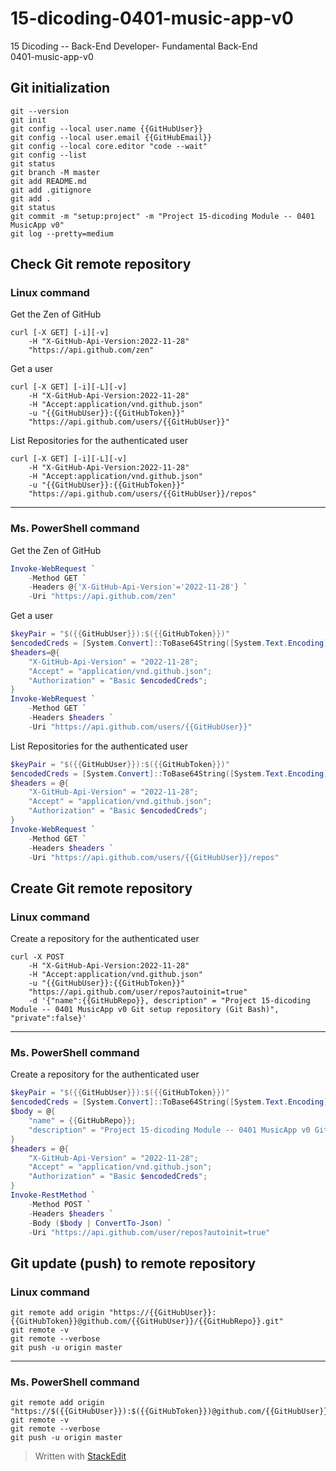 # 15-dicoding-0401-music-app-v0
15 Dicoding -- Back-End Developer- Fundamental Back-End \
0401-music-app-v0

## Git initialization
```Git
git --version
git init
git config --local user.name {{GitHubUser}}
git config --local user.email {{GitHubEmail}}
git config --local core.editor "code --wait"
git config --list
git status
git branch -M master
git add README.md
git add .gitignore
git add .
git status
git commit -m "setup:project" -m "Project 15-dicoding Module -- 0401 MusicApp v0"
git log --pretty=medium
```
## Check Git remote repository
### Linux command
Get the Zen of GitHub
```Shell
curl [-X GET] [-i][-v]
    -H "X-GitHub-Api-Version:2022-11-28"
    "https://api.github.com/zen"
```

Get a user
```Shell
curl [-X GET] [-i][-L][-v]
    -H "X-GitHub-Api-Version:2022-11-28"
    -H "Accept:application/vnd.github.json"
    -u "{{GitHubUser}}:{{GitHubToken}}"
    "https://api.github.com/users/{{GitHubUser}}"
```
List Repositories for the authenticated user
```Shell
curl [-X GET] [-i][-L][-v]
    -H "X-GitHub-Api-Version:2022-11-28"
    -H "Accept:application/vnd.github.json"
    -u "{{GitHubUser}}:{{GitHubToken}}"
    "https://api.github.com/users/{{GitHubUser}}/repos"
```
-----
### Ms. PowerShell command
Get the Zen of GitHub
```PowerShell
Invoke-WebRequest `
    -Method GET `
    -Headers @{'X-GitHub-Api-Version'='2022-11-28'} `
    -Uri "https://api.github.com/zen"
```
Get a user
```PowerShell
$keyPair = "$({{GitHubUser}}):$({{GitHubToken}})"
$encodedCreds = [System.Convert]::ToBase64String([System.Text.Encoding]::ASCII.GetBytes($keyPair))
$headers=@{
    "X-GitHub-Api-Version" = "2022-11-28";
    "Accept" = "application/vnd.github.json";
    "Authorization" = "Basic $encodedCreds";
}
Invoke-WebRequest `
    -Method GET `
    -Headers $headers `
    -Uri "https://api.github.com/users/{{GitHubUser}}"
```
List Repositories for the authenticated user
```PowerShell
$keyPair = "$({{GitHubUser}}):$({{GitHubToken}})"
$encodedCreds = [System.Convert]::ToBase64String([System.Text.Encoding]::ASCII.GetBytes($keyPair))
$headers = @{
    "X-GitHub-Api-Version" = "2022-11-28";
    "Accept" = "application/vnd.github.json";
    "Authorization" = "Basic $encodedCreds";
}
Invoke-WebRequest `
    -Method GET `
    -Headers $headers `
    -Uri "https://api.github.com/users/{{GitHubUser}}/repos"
```

## Create Git remote repository
### Linux command
Create a repository for the authenticated user
```Shell
curl -X POST
    -H "X-GitHub-Api-Version:2022-11-28"
    -H "Accept:application/vnd.github.json"
    -u "{{GitHubUser}}:{{GitHubToken}}"
    "https://api.github.com/user/repos?autoinit=true"
    -d '{"name":{{GitHubRepo}}, description" = "Project 15-dicoding Module -- 0401 MusicApp v0 Git setup repository (Git Bash)", "private":false}'
```
-----
### Ms. PowerShell command
Create a repository for the authenticated user
```PowerSHell
$keyPair = "$({{GitHubUser}}):$({{GitHubToken}})"
$encodedCreds = [System.Convert]::ToBase64String([System.Text.Encoding]::ASCII.GetBytes($keyPair))
$body = @{
    "name" = {{GitHubRepo}};
    "description" = "Project 15-dicoding Module -- 0401 MusicApp v0 Git setup repository (Ms. PowerShell)";
}
$headers = @{
    "X-GitHub-Api-Version" = "2022-11-28";
    "Accept" = "application/vnd.github.json";
    "Authorization" = "Basic $encodedCreds";
}
Invoke-RestMethod `
    -Method POST `
    -Headers $headers `
    -Body ($body | ConvertTo-Json) `
    -Uri "https://api.github.com/user/repos?autoinit=true"
```

## Git update (push) to remote repository
### Linux command
```Git
git remote add origin "https://{{GitHubUser}}:{{GitHubToken}}@github.com/{{GitHubUser}}/{{GitHubRepo}}.git"
git remote -v
git remote --verbose
git push -u origin master
```
-----
### Ms. PowerShell command
```Shell
git remote add origin "https://$({{GitHubUser}}):$({{GitHubToken}})@github.com/{{GitHubUser}}/{{GitHubRepo}}.git"
git remote -v
git remote --verbose
git push -u origin master
```

> Written with [StackEdit](https://stackedit.io/)
